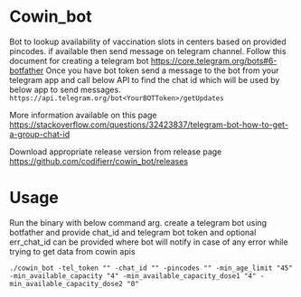 # Cowin_bot

Bot to lookup availability of vaccination slots in centers based on provided pincodes. if available then send message on telegram channel.
Follow this document for creating a telegram bot https://core.telegram.org/bots#6-botfather
Once you have bot token send a message to the bot from your telegram app and call below API to find the chat id which will be used by below app to send messages.
 `https://api.telegram.org/bot<YourBOTToken>/getUpdates`
  
More information available on this page https://stackoverflow.com/questions/32423837/telegram-bot-how-to-get-a-group-chat-id

Download appropriate release version from release page
https://github.com/codifierr/cowin_bot/releases

# Usage

Run the binary with below command arg. create a telegram bot using botfather and provide chat_id and telegram bot token and optional err_chat_id can be provided where bot will notify in case of any error while trying to get data from cowin apis
```
./cowin_bot -tel_token "" -chat_id "" -pincodes "" -min_age_limit "45" -min_available_capacity "4" -min_available_capacity_dose1 "4" -min_available_capacity_dose2 "0"
```
